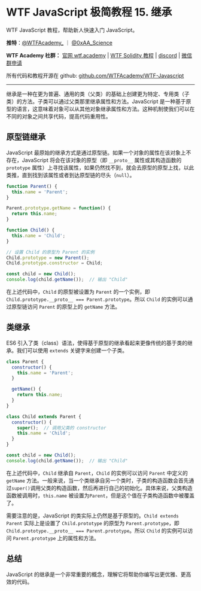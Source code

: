# WTF JavaScript 极简教程 15. 继承

WTF JavaScript 教程，帮助新人快速入门 JavaScript。

**推特**：[@WTFAcademy_](https://twitter.com/WTFAcademy_) ｜ [@0xAA_Science](https://twitter.com/0xAA_Science)

**WTF Academy 社群：** [官网 wtf.academy](https://wtf.academy/) | [WTF Solidity 教程](https://github.com/AmazingAng/WTFSolidity) | [discord](https://discord.gg/5akcruXrsk/) | [微信群申请](https://docs.google.com/forms/d/e/1FAIpQLSe4KGT8Sh6sJ7hedQRuIYirOoZK_85miz3dw7vA1-YjodgJ-A/viewform?usp=sf_link)

所有代码和教程开源在 github: [github.com/WTFAcademy/WTF-Javascript](https://github.com/WTFAcademy/WTF-Javascript)

---

继承是一种在更为普遍、通用的类（父类）的基础上创建更为特定、专用类（子类）的方法。子类可以通过父类那里继承属性和方法。JavaScript 是一种基于原型的语言，这意味着对象可以从其他对象继承属性和方法。这种机制使我们可以在不同的对象之间共享代码，提高代码重用性。

## 原型链继承

JavaScript 最原始的继承方式是通过原型链。如果一个对象的属性在该对象上不存在，JavaScript 将会在该对象的原型（即 `__proto__` 属性或其构造函数的 `prototype` 属性）上寻找该属性，如果仍然找不到，就会去原型的原型上找，以此类推，直到找到该属性或者到达原型链的尽头（`null`）。

```javascript
function Parent() {
  this.name = 'Parent';
}

Parent.prototype.getName = function() {
  return this.name;
}

function Child() {
  this.name = 'Child';
}

// 设置 Child 的原型为 Parent 的实例
Child.prototype = new Parent();
Child.prototype.constructor = Child;

const child = new Child();
console.log(child.getName());  // 输出 "Child"
```

在上述代码中，`Child` 的原型被设置为 `Parent` 的一个实例，即`Child.prototype.__proto__ === Parent.prototype`。所以 `Child` 的实例可以通过原型链访问 `Parent` 的原型上的 `getName` 方法。

## 类继承

ES6 引入了类（class）语法，使得基于原型的继承看起来更像传统的基于类的继承。我们可以使用 `extends` 关键字来创建一个子类。

```javascript
class Parent {
  constructor() {
    this.name = 'Parent';
  }

  getName() {
    return this.name;
  }
}

class Child extends Parent {
  constructor() {
    super();  // 调用父类的 constructor
    this.name = 'Child';
  }
}

const child = new Child();
console.log(child.getName());  // 输出 "Child"
```

在上述代码中，`Child` 继承自 `Parent`，`Child` 的实例可以访问 `Parent` 中定义的 `getName` 方法。一般来说，当一个类继承自另一个类时，子类的构造函数会首先通过`super()`调用父类的构造函数，然后再进行自己的初始化。具体来说，父类构造函数被调用时，`this.name` 被设置为`Parent`，但是这个值在子类构造函数中被覆盖了。

需要注意的是，JavaScript 的类实际上仍然是基于原型的。`Child extends Parent` 实际上是设置了 `Child.prototype` 的原型为 `Parent.prototype`，即`Child.prototype.__proto__ === Parent.prototype`。所以 `Child` 的实例可以访问 `Parent.prototype` 上的属性和方法。

## 总结

JavaScript 的继承是一个非常重要的概念，理解它将帮助你编写出更优雅、更高效的代码。
